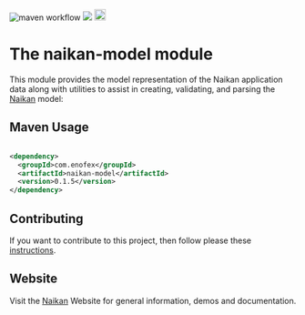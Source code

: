 ![maven workflow](https://github.com/enofex/naikan-model/actions/workflows/maven.yml/badge.svg) [![](https://img.shields.io/badge/Java%20Version-20-orange)](/pom.xml)
<img height="20" src="https://sonarcloud.io/images/project_badges/sonarcloud-orange.svg">
# The naikan-model module

This module provides the model representation of the Naikan application data along with utilities to
assist in creating, validating, and parsing the [Naikan](https://github.com/enofex/naikan) model:


Maven Usage
-------------------

```xml

<dependency>
  <groupId>com.enofex</groupId>
  <artifactId>naikan-model</artifactId>
  <version>0.1.5</version>
</dependency>
```

## Contributing

If you want to contribute to this project, then follow please
these [instructions](https://github.com/enofex/naikan/blob/main/CONTRIBUTING.md).

## Website

Visit the [Naikan](https://naikan.io) Website for general information, demos and documentation.
